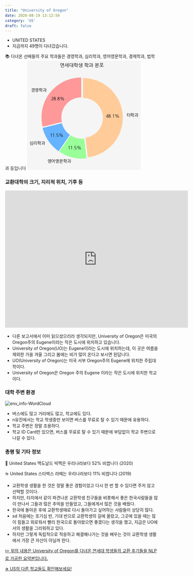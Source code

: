 ```yaml
---
title: "University of Oregon"
date: 2020-08-19 13:12:59
category: 'US'
draft: false
---
```



* UNITED STATES
* 지금까지 49명이 다녀갔습니다. 

📚 다녀온 선배들의 주요 학과들은 경영학과, 심리학과, 영어영문학과, 경제학과, 법학과 등입니다
![department-info](../plots/US000143.png)
### 교환대학의 크기, 지리적 위치, 기후 등
<iframe
width="600"
height="450"
frameborder="0" style="border:0"
src="https://www.google.com/maps/embed/v1/place?key=AIzaSyC9e1AME-pVmWC4hBpFdu5S4dKzyepa3HQ&q=University+of+Oregon&center=44.0448302,-123.0726055&zoom=14" allowfullscreen>
</iframe>

* 다른 보고서에서 이미 읽으셨으리라 생각되지만, University of Oregon은 미국의 Oregon주의 Eugene이라는 작은 도시에 위치하고 있습니다.
* University of Oregon(UO)는 Eugene이라는 도시에 위치하는데, 이 곳은 여름을 제외한 가을 겨울 그리고 봄에는 비가 많이 온다고 보시면 된답니다.
* UO(University of Oregon)는 미국 서부 Oregon주의 Eugene에 위치한 주립대학이다.
* University of Oregon은 Oregon 주의 Eugene 이라는 작은 도시에 위치한 학교이다.


### 대학 주변 환경

![env_info-WordCloud](../univ_wordclouds_okt/env_info/US000143_env_info_okt.png)

* 버스에도 많고 거리에도 많고, 학교에도 있다.
* n유진에서는 학교 학생증만 보이면 버스를 무료로 탈 수 있기 때문에 유용하다.
* 학교 주변은 정말 조용하다.
* 학교 ID Card만 있으면, 버스를 무료로 탈 수 있기 때문에 부담없이 학교 주변으로 나갈 수 있다.


### 총평 및 기타 정보 
🍔 United States 맥도날드 빅맥은 우리나라보다 52% 비쌉니다 (2020)

☕️ United States 스타벅스 라떼는 우리나라보다 11% 비쌉니다 (2019)
* 교환학생 생활을 한 것은 정말 좋은 경험이었고 다시 한 번 할 수 있다면 주저 않고 선택할 것이다.
* 하지만, 타지에서 같이 파견나온 교환학생 친구들을 비롯해서 좋은 한국사람들을 많이 만나서 그들과 많은 추억을 만들었고, 그들에게서 많은 것을 배웠다.
* 한국에 돌아온 후에 교환학생때로 다시 돌아가고 싶어하는 사람들이 상당히 많다.
* sd 처음에는 호기심 반, 기대 반으로 교환학생의 길에 올랐고, 그곳에 있을 때는 많이 힘들고 외로워서 빨리 한국으로 돌아왔으면 좋겠다는 생각을 했고, 지금은 UO에서의 생활을 그리워하고 있다.
* 하지만 그렇게 독립적으로 적응하고 해결해나가는 것을 배우는 것이 교환학생 생활에서 가장 큰 자산이 아닐까 한다.


[✏️ 위의 내용은 University of Oregon를 다녀온 연세대 학생들의 교환 후기들을 NLP로 가공한 요약본입니다.](http://oia.yonsei.ac.kr/partner/expReport.asp?ucode=US000143&bgbn=A)

[✈️ US의 다른 학교들도 확인해보세요!](https://yonsei-exchange.netlify.app/?category=US)
